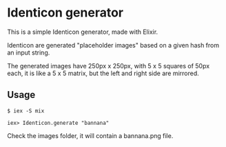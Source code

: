 # Identicon generator

This is a simple Identicon generator, made with Elixir.

Identicon are generated "placeholder images" based on a given hash from an input string.

The generated images have 250px x 250px, with 5 x 5 squares of 50px each, it is like a 5 x 5 matrix, but the left and right side are mirrored.

## Usage

`$ iex -S mix`

`iex> Identicon.generate "bannana"`

Check the images folder, it will contain a bannana.png file.

